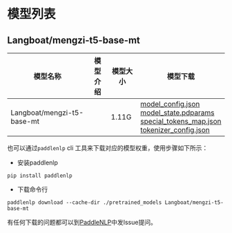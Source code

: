 #  模型列表

## Langboat/mengzi-t5-base-mt

| 模型名称 | 模型介绍 | 模型大小  | 模型下载 |
| --- | --- | --- | --- |
|Langboat/mengzi-t5-base-mt|  | 1.11G | [model_config.json](https://bj.bcebos.com/paddlenlp/models/community/Langboat/mengzi-t5-base-mt/model_config.json)<br>[model_state.pdparams](https://bj.bcebos.com/paddlenlp/models/community/Langboat/mengzi-t5-base-mt/model_state.pdparams)<br>[special_tokens_map.json](https://bj.bcebos.com/paddlenlp/models/community/Langboat/mengzi-t5-base-mt/special_tokens_map.json)<br>[tokenizer_config.json](https://bj.bcebos.com/paddlenlp/models/community/Langboat/mengzi-t5-base-mt/tokenizer_config.json) |

也可以通过`paddlenlp` cli 工具来下载对应的模型权重，使用步骤如下所示：

* 安装paddlenlp

```shell
pip install paddlenlp
```

* 下载命令行

```shell
paddlenlp download --cache-dir ./pretrained_models Langboat/mengzi-t5-base-mt
```

有任何下载的问题都可以到[PaddleNLP](https://github.com/PaddlePaddle/PaddleNLP)中发Issue提问。